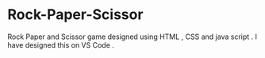 # Rock-Paper-Scissor
Rock Paper and Scissor game designed using HTML , CSS and java script . I have designed this on VS Code .
